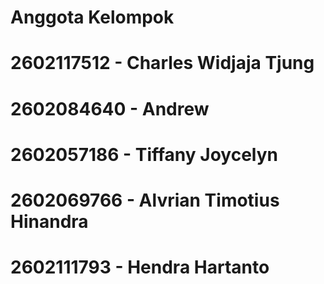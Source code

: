 # Anggota Kelompok
# 2602117512 - Charles Widjaja Tjung
# 2602084640 - Andrew
# 2602057186 - Tiffany Joycelyn
# 2602069766 - Alvrian Timotius Hinandra
# 2602111793 - Hendra Hartanto
